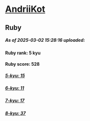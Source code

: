 # [AndriiKot](https://www.codewars.com/users/AndriiKot) 
## Ruby

##### As of 2025-03-02 15:28:16 uploaded:

#### Ruby rank: 5 kyu

#### Ruby score: 528

##### [5-kyu: 15](https://github.com/AndriiKot/Ruby__CodeWars/tree/main/kyu-5)

##### [6-kyu: 11](https://github.com/AndriiKot/Ruby__CodeWars/tree/main/kyu-6)

##### [7-kyu: 17](https://github.com/AndriiKot/Ruby__CodeWars/tree/main/kyu-7)

##### [8-kyu: 37](https://github.com/AndriiKot/Ruby__CodeWars/tree/main/kyu-8)

